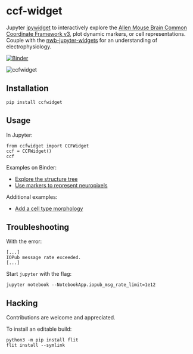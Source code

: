 # ccf-widget

Jupyter [ipywidget](https://ipywidgets.readthedocs.io/en/stable/) to
interactively explore the [Allen Mouse Brain Common Coordinate Framework
v3](https://doi.org/10.1016/j.cell.2020.04.007), plot dynamic markers, or cell
representations.  Couple with the
[nwb-jupyter-widgets](https://github.com/NeurodataWithoutBorders/nwb-jupyter-widgets)
for an understanding of electrophysiology.

[![Binder](http://mybinder.org/badge_logo.svg)](https://mybinder.org/v2/gh/NeurodataWithoutBorders/ccf-widget/master?filepath=examples%2FStructureTreeNavigation.ipynb)

![ccfwidget](https://i.imgur.com/Q4VY5du.gif)

## Installation

```
pip install ccfwidget
```

## Usage

In Jupyter:

```
from ccfwidget import CCFWidget
ccf = CCFWidget()
ccf
```

Examples on Binder:

- [Explore the structure tree](https://mybinder.org/v2/gh/NeurodataWithoutBorders/ccf-widget/master?filepath=examples%2FStructureTreeNavigation.ipynb)
- [Use markers to represent neuropixels](https://mybinder.org/v2/gh/NeurodataWithoutBorders/ccf-widget/master?filepath=examples%2FNeuropixelProbes.ipynb)

Additional examples:

- [Add a cell type morphology](./examples/CellTypes.ipynb)

## Troubleshooting

With the error:

```
[...]
IOPub message rate exceeded.
[...]
```

Start `jupyter` with the flag:

```
jupyter notebook --NotebookApp.iopub_msg_rate_limit=1e12
```

## Hacking

Contributions are welcome and appreciated.

To install an editable build:

```
python3 -m pip install flit
flit install --symlink
```
